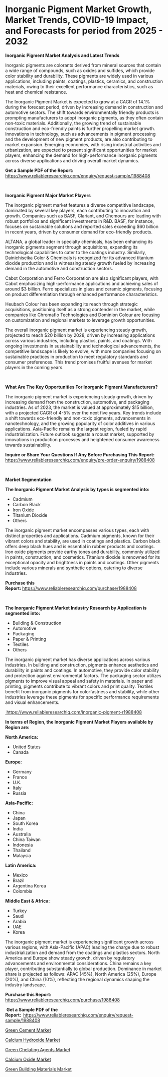 <p><h1>Inorganic Pigment Market Growth, Market Trends, COVID-19 Impact, and Forecasts for period from 2025 - 2032</h1></p><p><strong>Inorganic Pigment Market Analysis and Latest Trends</strong></p>
<p><p>Inorganic pigments are colorants derived from mineral sources that contain a wide range of compounds, such as oxides and sulfides, which provide color stability and durability. These pigments are widely used in various applications, including paints, coatings, plastics, ceramics, and construction materials, owing to their excellent performance characteristics, such as heat and chemical resistance.</p><p>The Inorganic Pigment Market is expected to grow at a CAGR of 14.1% during the forecast period, driven by increasing demand in construction and automotive sectors. The shift towards environmentally friendly products is prompting manufacturers to adopt inorganic pigments, as they often contain non-toxic materials. Additionally, the growing trend of sustainable construction and eco-friendly paints is further propelling market growth. Innovations in technology, such as advancements in pigment processing and the development of new pigment products, are also contributing to market expansion. Emerging economies, with rising industrial activities and urbanization, are expected to present significant opportunities for market players, enhancing the demand for high-performance inorganic pigments across diverse applications and driving overall market dynamics.</p></p>
<p><strong>Get a Sample PDF of the Report:&nbsp;</strong> <a href="https://www.reliableresearchiq.com/enquiry/request-sample/1988408?utm_campaign=1906&utm_medium=2&utm_source=Github&utm_content=ia&utm_term=01042025&utm_id=inorganic-pigment">https://www.reliableresearchiq.com/enquiry/request-sample/1988408</a></p>
<p>&nbsp;</p>
<p><strong>Inorganic Pigment Major Market Players</strong></p>
<p><p>The inorganic pigment market features a diverse competitive landscape, dominated by several key players, each contributing to innovation and growth. Companies such as BASF, Clariant, and Chemours are leading with robust portfolios and significant investments in R&D. BASF, for instance, focuses on sustainable solutions and reported sales exceeding $60 billion in recent years, driven by consumer demand for eco-friendly products.</p><p>ALTANA, a global leader in specialty chemicals, has been enhancing its inorganic pigments segment through acquisitions, expanding its technological capabilities to cater to the coatings industry. Similarly, Dainichiseika Color & Chemicals is recognized for its advanced titanium dioxide production and is witnessing steady growth fueled by increasing demand in the automotive and construction sectors.</p><p>Cabot Corporation and Ferro Corporation are also significant players, with Cabot emphasizing high-performance applications and achieving sales of around $3 billion. Ferro specializes in glass and ceramic pigments, focusing on product differentiation through enhanced performance characteristics.</p><p>Heubach Colour has been expanding its reach through strategic acquisitions, positioning itself as a strong contender in the market, while companies like Chromaflo Technologies and Dominion Colour are focusing on customization and regional markets to leverage growth opportunities.</p><p>The overall inorganic pigment market is experiencing steady growth, projected to reach $20 billion by 2028, driven by increasing applications across various industries, including plastics, paints, and coatings. With ongoing investments in sustainability and technological advancements, the competitive landscape is likely to evolve, with more companies focusing on sustainable practices in production to meet regulatory standards and consumer preferences. This trend promises fruitful avenues for market players in the coming years.</p></p>
<p>&nbsp;</p>
<p><strong>What Are The Key Opportunities For Inorganic Pigment Manufacturers?</strong></p>
<p><p>The inorganic pigment market is experiencing steady growth, driven by increasing demand from the construction, automotive, and packaging industries. As of 2023, the market is valued at approximately $15 billion, with a projected CAGR of 4-5% over the next five years. Key trends include a shift towards eco-friendly and non-toxic pigments, advancements in nanotechnology, and the growing popularity of color additives in various applications. Asia-Pacific remains the largest region, fueled by rapid industrialization. Future outlook suggests a robust market, supported by innovations in production processes and heightened consumer awareness towards sustainability.</p></p>
<p><strong>Inquire or Share Your Questions If Any Before Purchasing This Report:</strong> <a href="https://www.reliableresearchiq.com/enquiry/pre-order-enquiry/1988408?utm_campaign=1906&utm_medium=2&utm_source=Github&utm_content=ia&utm_term=01042025&utm_id=inorganic-pigment">https://www.reliableresearchiq.com/enquiry/pre-order-enquiry/1988408</a></p>
<p>&nbsp;</p>
<p><strong>Market Segmentation</strong></p>
<p><strong>The Inorganic Pigment Market Analysis by types is segmented into:</strong></p>
<p><ul><li>Cadmium</li><li>Carbon Black</li><li>Iron Oxide</li><li>Titanium Dioxide</li><li>Others</li></ul></p>
<p><p>The inorganic pigment market encompasses various types, each with distinct properties and applications. Cadmium pigments, known for their vibrant colors and stability, are used in coatings and plastics. Carbon black offers deep black hues and is essential in rubber products and coatings. Iron oxide pigments provide earthy tones and durability, commonly utilized in paints, construction, and cosmetics. Titanium dioxide is renowned for its exceptional opacity and brightness in paints and coatings. Other pigments include various minerals and synthetic options, catering to diverse industries.</p></p>
<p><strong>Purchase this Report:&nbsp;</strong><a href="https://www.reliableresearchiq.com/purchase/1988408?utm_campaign=1906&utm_medium=2&utm_source=Github&utm_content=ia&utm_term=01042025&utm_id=inorganic-pigment">https://www.reliableresearchiq.com/purchase/1988408</a></p>
<p>&nbsp;</p>
<p><strong>The Inorganic Pigment Market Industry Research by Application is segmented into:</strong></p>
<p><ul><li>Building & Construction</li><li>Automotive</li><li>Packaging</li><li>Paper & Printing</li><li>Textiles</li><li>Others</li></ul></p>
<p><p>The inorganic pigment market has diverse applications across various industries. In building and construction, pigments enhance aesthetics and durability in paints and coatings. In automotive, they provide color stability and protection against environmental factors. The packaging sector utilizes pigments to improve visual appeal and safety in materials. In paper and printing, pigments contribute to vibrant colors and print quality. Textiles benefit from inorganic pigments for colorfastness and stability, while other industries leverage these pigments for specific performance requirements and visual enhancements.</p></p>
<p><a href="https://www.reliableresearchiq.com/inorganic-pigment-r1988408?utm_campaign=1906&utm_medium=2&utm_source=Github&utm_content=ia&utm_term=01042025&utm_id=inorganic-pigment">&nbsp;https://www.reliableresearchiq.com/inorganic-pigment-r1988408</a></p>
<p><strong>In terms of Region, the Inorganic Pigment Market Players available by Region are:</strong></p>
<p>
    <p> <strong> North America: </strong>
        <ul>
            <li>United States</li>
            <li>Canada</li>
        </ul>
        </p> 
    <p> <strong> Europe: </strong>
        <ul>
            <li>Germany</li>
            <li>France</li>
            <li>U.K.</li>
            <li>Italy</li>
            <li>Russia</li>
        </ul>
        </p> 
    <p> <strong> Asia-Pacific: </strong>
        <ul>
            <li>China</li>
            <li>Japan</li>
            <li>South Korea</li>
            <li>India</li>
            <li>Australia</li>
            <li>China Taiwan</li>
            <li>Indonesia</li>
            <li>Thailand</li>
            <li>Malaysia</li>
        </ul>
        </p> 
    <p> <strong> Latin America: </strong>
        <ul>
            <li>Mexico</li>
            <li>Brazil</li>
            <li>Argentina Korea</li>
            <li>Colombia</li>
        </ul>
        </p> 
    <p> <strong> Middle East & Africa: </strong>
        <ul>
            <li>Turkey</li>
            <li>Saudi</li>
            <li>Arabia</li>
            <li>UAE</li>
            <li>Korea</li>
        </ul>
    </p>
    </p>
<p><p>The inorganic pigment market is experiencing significant growth across various regions, with Asia-Pacific (APAC) leading the charge due to robust industrialization and demand from the coatings and plastics sectors. North America and Europe show steady growth, driven by regulatory advancements and environmental considerations. China remains a key player, contributing substantially to global production. Dominance in market share is projected as follows: APAC (45%), North America (25%), Europe (20%), and China (10%), reflecting the regional dynamics shaping the industry landscape.</p></p>
<p><strong>Purchase this Report: </strong><a href="https://www.reliableresearchiq.com/purchase/1988408?utm_campaign=1906&utm_medium=2&utm_source=Github&utm_content=ia&utm_term=01042025&utm_id=inorganic-pigment">https://www.reliableresearchiq.com/purchase/1988408</a></p>
<p>&nbsp;<strong>Get a Sample PDF of the Report:&nbsp;&nbsp;</strong><a href="https://www.reliableresearchiq.com/enquiry/request-sample/1988408?utm_campaign=1906&utm_medium=2&utm_source=Github&utm_content=ia&utm_term=01042025&utm_id=inorganic-pigment">https://www.reliableresearchiq.com/enquiry/request-sample/1988408</a></p>
<p><strong></strong></p>
<p><p><a href="https://github.com/mafuzakirju/Market-Research-Report-List-1/blob/main/green-cement-market.md?utm_campaign=1906&utm_medium=2&utm_source=Github&utm_content=ia&utm_term=01042025&utm_id=inorganic-pigment">Green Cement Market</a></p><p><a href="https://github.com/omduthkevork/Market-Research-Report-List-1/blob/main/calcium-hydroxide-market.md?utm_campaign=1906&utm_medium=2&utm_source=Github&utm_content=ia&utm_term=01042025&utm_id=inorganic-pigment">Calcium Hydroxide Market</a></p><p><a href="https://github.com/Mayankdeswa/Market-Research-Report-List-1/blob/main/green-chelating-agents-market.md?utm_campaign=1906&utm_medium=2&utm_source=Github&utm_content=ia&utm_term=01042025&utm_id=inorganic-pigment">Green Chelating Agents Market</a></p><p><a href="https://github.com/akramisabtu/Market-Research-Report-List-1/blob/main/calcium-oxide-market.md?utm_campaign=1906&utm_medium=2&utm_source=Github&utm_content=ia&utm_term=01042025&utm_id=inorganic-pigment">Calcium Oxide Market</a></p><p><a href="https://github.com/cherrivacius/Market-Research-Report-List-1/blob/main/green-building-materials-market.md?utm_campaign=1906&utm_medium=2&utm_source=Github&utm_content=ia&utm_term=01042025&utm_id=inorganic-pigment">Green Building Materials Market</a></p></p>
